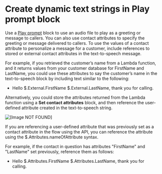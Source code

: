 # Create dynamic text strings in Play prompt block<a name="create-dynamic-text-strings"></a>

Use a [Play prompt](play.md) block to use an audio file to play as a greeting or message to callers\. You can also use contact attributes to specify the greeting or message delivered to callers\. To use the values of a contact attribute to personalize a message for a customer, include references to stored or external contact attributes in the text\-to\-speech message\. 

For example, if you retrieved the customer’s name from a Lambda function, and it returns values from your customer database for FirstName and LastName, you could use these attributes to say the customer’s name in the text\-to\-speech block by including text similar to the following:
+ Hello $\.External\.FirstName $\.External\.LastName, thank you for calling\.

Alternatively, you could store the attributes returned from the Lambda function using a **Set contact attributes** block, and then reference the user\-defined attribute created in the text\-to\-speech string\.

![\[Image NOT FOUND\]](http://docs.aws.amazon.com/connect/latest/adminguide/images/play-prompt-attribute.png)

If you are referencing a user\-defined attribute that was previously set as a contact attribute in the flow using the API, you can reference the attribute using the $\.Attributes\.nameOfAttribute syntax\. 

For example, if the contact in question has attributes "FirstName" and "LastName" set previously, reference them as follows:
+ Hello $\.Attributes\.FirstName $\.Attributes\.LastName, thank you for calling\.